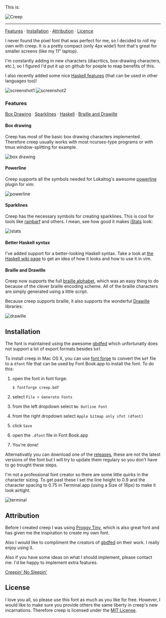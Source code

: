 This is:

![Creep](screens/logo.png "Creep logo")

<hr/>

[Features](#features) · [Installation](#installation) · [Attribution](#attribution) ·
[Licence](#license)

I never found the pixel font that was perfect for me, so I decided to roll
my own with creep.  It is a pretty compact (only 4px wide!) font that's great
for smaller screens (like my 11" laptop).

I'm constantly adding in new characters (diacritics, box-drawing characters, etc.),
so I figured I'd put it up on github for poeple to reap benefits of this.

I also recently added some nice [Haskell features](https://github.com/romeovs/creep/wiki/Haskell-syntax-sugar) (that
can be used in other languages too)!

![screenshot1](screens/screen.png  "screenshot of the ASCII characters")
![screenshot2](screens/screen2.png "in the wild example")

### Features
[Box Drawing](#box-drawing) · [Sparklines](#sparklines) ·
[Haskell](#better-haskell-syntax) · [Braille and
Drawille](#braille-and-drawille)
#### Box drawing
Creep has most of the basic box drawing characters implemented.  Therefore creep
usually works with most ncurses-type programs or with tmux window-splitting for
example.

![box drawing](screens/box.png "boxdrawing screenshot")

#### Powerline
Creep supports all the symbols needed for Lokaltog's awesome [powerline](https://github.com/Lokaltog/powerline) plugin
for vim:

![powerline](screens/powerline.png "powerline screenshot")

#### Sparklines
Creep has the necessary symbols for creating sparklines. This is cool
for tools like [rainbarf](https://github.com/creaktive/rainbarf) and others.
I mean, see how good it makes [iStats](https://github.com/Chris911/iStats) look:

![istats](screens/istats.png "istats screenshot")

#### Better Haskell syntax
I've added support for a better-looking Haskell syntax.  Take a look at [the Haskell wiki
page](https://github.com/romeovs/creep/wiki/Haskell-syntax-sugar) to get an idea
of how it looks and how to use it in vim.

#### Braille and Drawille
Creep now supports the full
[braille alphabet](https://en.wikipedia.org/wiki/Braille_Patterns_(Unicode)),
which was an easy thing to do because of the clever braille encoding scheme.
All of the braille characters are simply generated using a little script.

Because creep supports braille, it also supports the wonderful
[Drawille](https://github.com/asciimoo/drawille) libraries:

![drawille](screens/drawille.png "drawille screenshot")

## Installation
The font is maintained using the awesome [gbdfed](http://sofia.nmsu.edu/~mleisher/Software/gbdfed/) 
which unfortunatly does not support a lot of export formats besides `bdf`.

To install creep in Mac OS X, you can use [font forge](http://fontforge.org/) to convert the `bdf`
file to a `dfont` file that can be used by Font Book.app to install the font.  To do this:

1. open the font in font forge:

   ```shell
   $ fontforge creep.bdf
   ```
2. select `File > Generate Fonts`
3. from the left dropdown select `No Outline Font`
4. from the right dropdown select `Apple bitmap only sfnt (dfont)`
5. click `Save`
6. open the `.dfont` file in Font Book.app
7. You're done!

Alternativatly you can download one of the [releases](https://github.com/romeovs/creep/releases),
these are not the latest versions of the font but I will try to update them regulary so you don't
have to go trought these steps.

I'm not a professional font creator so there are some little quirks in the character
sizing.  To get past these I set the line height to 0.9 and the character spacing
to 0.75 in Terminal.app (using a Size of 16px) to make it look airtight.

![terminal](screens/info.png "Terminal.app settings")

## Attribution
Before I created creep I was using [Proggy Tiny](http://www.proggyfonts.net/), which is also 
great font and has given me the inspiration to create my own font.

Also I would like to compliment the creators of
[gbdfed](http://www.math.nmsu.edu/~mleisher/Software/gbdfed/) on their work.  I
really enjoy using it.

Also if you have some ideas on what I should implement, please contact me.  I'd
be happy to implement extra features.

[Creepin' No Sleepin'](https://soundcloud.com/youngmustard/03-creepin-no-sleepin)

## License
I love you all, so please use this font as much as you like for free.  However, I would like to make sure
you provide others the same liberty in creep's new incarnations. Therefore creep
is licensed under the [MIT License](https://github.com/romeovs/creep/blob/master/LICENSE).

